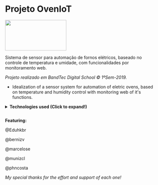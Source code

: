 # Projeto OvenIoT

<img align="center" width="200" height="100" src="https://i.imgur.com/uBzgaz4.png">

Sistema de sensor para automação de fornos elétricos, baseado no controle de temperatura e umidade, com funcionalidades por monitoramento web.

 <i> Projeto realizado em BandTec Digital School © 1ºSem-2019. </i>

- Idealization of a sensor system for automation of eletric ovens, based on temperature and humidity control with monitoring web of it's functions.

<details>
 <summary><b>Technologies used (Click to expand!)
  
  </b></summary>
 
  <b>1.</b> JavaScript
 
  <b>2.</b> HTML/CSS/Bootstrap
  
  <b>3.</b> SQL
  
  <b>4.</b> Node.js
  
  <b>5.</b> Arduino
  
  <b>6.</b> Microsoft Azure
  
  <b>7.</b> Git
  
</details>


<b>Featuring:</b>

@Eduhkbr

@bernizv

@marcelose

@munizcl

@phncosta

<i>My special thanks for the effort and support of each one!</i>
